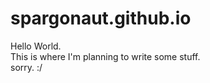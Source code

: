 # spargonaut.github.io

Hello World.  
This is where I'm planning to write some stuff.   
sorry.  :/
